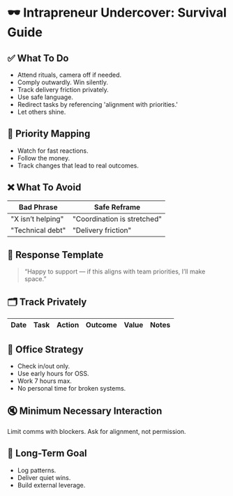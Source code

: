# 🕶 Intrapreneur Undercover: Survival Guide

## ✅ What To Do
- Attend rituals, camera off if needed.
- Comply outwardly. Win silently.
- Track delivery friction privately.
- Use safe language.
- Redirect tasks by referencing 'alignment with priorities.'
- Let others shine.

## 🧭 Priority Mapping
- Watch for fast reactions.
- Follow the money.
- Track changes that lead to real outcomes.

## ❌ What To Avoid
| Bad Phrase | Safe Reframe |
|------------|--------------|
| "X isn’t helping" | "Coordination is stretched" |
| "Technical debt" | "Delivery friction" |

## 📎 Response Template
> “Happy to support — if this aligns with team priorities, I’ll make space.”

## 🗂 Track Privately
| Date | Task | Action | Outcome | Value | Notes |
|------|------|--------|---------|-------|-------|

## 🏢 Office Strategy
- Check in/out only.
- Use early hours for OSS.
- Work 7 hours max.
- No personal time for broken systems.

## 🔇 Minimum Necessary Interaction
Limit comms with blockers. Ask for alignment, not permission.

## 🎯 Long-Term Goal
- Log patterns.
- Deliver quiet wins.
- Build external leverage.

